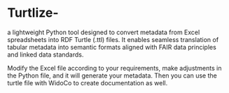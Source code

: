 # Turtlize-
a lightweight Python tool designed to convert metadata from Excel spreadsheets into RDF Turtle (.ttl) files. It enables seamless translation of tabular metadata into semantic formats aligned with FAIR data principles and linked data standards.

Modify the Excel file according to your requirements, make adjustments in the Python file, and it will generate your metadata.
Then you can use the  turtle file with WidoCo to create documentation as well. 
